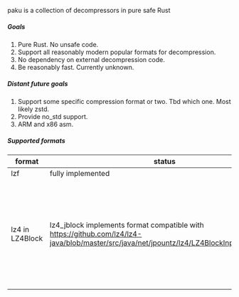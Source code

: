 paku is a collection of decompressors in pure safe Rust

##### Goals
1. Pure Rust. No unsafe code.
2. Support all reasonably modern popular formats for decompression. 
3. No dependency on external decompression code.
4. Be reasonably fast. Currently unknown.

##### Distant future goals
1. Support some specific compression format or two. Tbd which one. Most likely zstd.
2. Provide no_std support.
3. ARM and x86 asm.

##### Supported formats
format | status | notes
--- | --- | ---
lzf | fully implemented | 
lz4 in LZ4Block | lz4_jblock implements format compatible with https://github.com/lz4/lz4-java/blob/master/src/java/net/jpountz/lz4/LZ4BlockInputStream.java | this format does not seem to be supported by any other libraries, however there are unfortunately compressed files using it around
